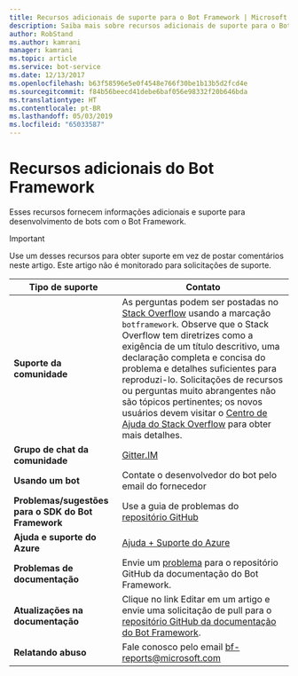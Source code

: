 ```yaml
---
title: Recursos adicionais de suporte para o Bot Framework | Microsoft Docs
description: Saiba mais sobre recursos adicionais de suporte para o Bot Framework.
author: RobStand
ms.author: kamrani
manager: kamrani
ms.topic: article
ms.service: bot-service
ms.date: 12/13/2017
ms.openlocfilehash: b63f58596e5e0f4548e766f30be1b13b5d2fcd4e
ms.sourcegitcommit: f84b56beecd41debe6baf056e98332f20b646bda
ms.translationtype: HT
ms.contentlocale: pt-BR
ms.lasthandoff: 05/03/2019
ms.locfileid: "65033587"
---
```

# <a name="bot-framework-additional-resources"></a>Recursos adicionais do Bot Framework

Esses recursos fornecem informações adicionais e suporte para desenvolvimento de bots com o Bot Framework.

> [!IMPORTANT]
> Use um desses recursos para obter suporte em vez de postar comentários neste artigo. Este artigo não é monitorado para solicitações de suporte.

|            <strong>Tipo de suporte</strong>            |                                                                                                                                                                                                                                     <strong>Contato</strong>                                                                                                                                                                                                                                      |
|-----------------------------------------------------|---------------------------------------------------------------------------------------------------------------------------------------------------------------------------------------------------------------------------------------------------------------------------------------------------------------------------------------------------------------------------------------------------------------------------------------------------------------------------------------------------|
|         <strong>Suporte da comunidade</strong>          | As perguntas podem ser postadas no [Stack Overflow](https://stackoverflow.com/questions/tagged/botframework) usando a marcação `botframework`. Observe que o Stack Overflow tem diretrizes como a exigência de um título descritivo, uma declaração completa e concisa do problema e detalhes suficientes para reproduzi-lo. Solicitações de recursos ou perguntas muito abrangentes não são tópicos pertinentes; os novos usuários devem visitar o [Centro de Ajuda do Stack Overflow](https://stackoverflow.com/help/how-to-ask) para obter mais detalhes. |
|        <strong>Grupo de chat da comunidade</strong>        |                                                                                                                                                                                                                        [Gitter.IM](https://gitter.im/Microsoft/BotBuilder)                                                                                                                                                                                                                        |
|            <strong>Usando um bot</strong>             |                                                                                                                                                                                                                    Contate o desenvolvedor do bot pelo email do fornecedor                                                                                                                                                                                                                     |
| <strong>Problemas/sugestões para o SDK do Bot Framework</strong> |                                                                                                                                                                                           Use a guia de problemas do <a href="https://github.com/Microsoft/BotBuilder-v3/" target="_blank">repositório GitHub</a>                                                                                                                                                                                            |
| <strong>Ajuda e suporte do Azure</strong>             |                                                                                       [Ajuda + Suporte do Azure](https://ms.portal.azure.com/#blade/Microsoft_Azure_Support/HelpAndSupportBlade/overview)                                                                                                                                                            |
|        <strong>Problemas de documentação</strong>        |                                                                                                                                                                     Envie um <a href="https://github.com/MicrosoftDocs/bot-framework-docs/issues" target="_blank">problema</a> para o repositório GitHub da documentação do Bot Framework.                                                                                                                                                                      |
|       <strong>Atualizações na documentação</strong>        |                                                                                                                                                   Clique no link Editar em um artigo e envie uma solicitação de pull para o <a href="https://github.com/MicrosoftDocs/bot-framework-docs" target="_blank">repositório GitHub da documentação do Bot Framework</a>.                                                                                                                                                   |
|          <strong>Relatando abuso</strong>           |                                                                                                                                                                                                            Fale conosco pelo email [bf-reports@microsoft.com](mailto://bf-reports@microsoft.com)                                                                                                                                                                                                            |

